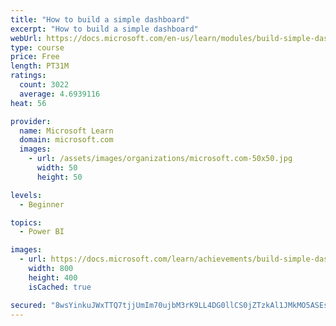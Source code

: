 ```yaml
---
title: "How to build a simple dashboard"
excerpt: "How to build a simple dashboard"
webUrl: https://docs.microsoft.com/en-us/learn/modules/build-simple-dashboard/
type: course
price: Free
length: PT31M
ratings:
  count: 3022
  average: 4.6939116
heat: 56

provider:
  name: Microsoft Learn
  domain: microsoft.com
  images:
    - url: /assets/images/organizations/microsoft.com-50x50.jpg
      width: 50
      height: 50

levels:
  - Beginner

topics:
  - Power BI

images:
  - url: https://docs.microsoft.com/learn/achievements/build-simple-dashboard-social.png
    width: 800
    height: 400
    isCached: true

secured: "8wsYinkuJWxTTQ7tjjUmIm70ujbM3rK9LL4DG0llCS0jZTzkAl1JMkMO5ASEspQzAhOpVJ3THZsQ2Qa0dwGNc4OHzWLd2VusnmxEQ7+MZwfna7jhi/gHJ9Uh6TuRKMGUIopsbRLmZebL0ikfbLxJ4ODTo394PeCOEe9lcBRo7508H4WdldJ9AchyScYvPfIhXUCALfUOMdf4H78++qg0PZUZEsi8Jyp9ZLVe7kwB+fMqeSG8g9gjaztV3K60IM0mpxP5qVIs9cGuPcel71zarGrVowHaAioY3U33He7x8qMJnkYT5ZsoC0VjUE8djCofUVLnqJS5I7ws5Ahcw3Jsw5YZ4v5DpHjvrIa3p5+4pTyHxcjVBG2lIFv4Ogu8WB3EizdSDpLtrZFAqNiP5/4XDKuAk4WexbdhmP8NBpympLI=;+FYIIXUoJy1cY5tBl7jMZA=="
---
```


